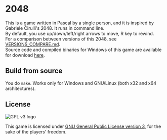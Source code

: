 # 2048
This is a game written in Pascal by a single person, and it is inspired by Gabriele Cirulli's 2048. It runs in command line.  
By default, you use up/down/left/right arrows to move, R key to rewind.  
For a comparison between versions of this 2048, see [VERSIONS_COMPARE.md](VERSIONS_COMPARE.md).  
Source code and compiled binaries for Windows of this game are available for download [here](https://github.com/taptapking/2048/releases).

## Build from source
You do `make`. Works only for Windows and GNU/Linux (both x32 and x64 architectures).

## License
![GPL v3 logo](https://www.gnu.org/graphics/gplv3-127x51.png)

This game is licensed under [GNU General Public License version 3](COPYING), for the sake of the players' freedom.
